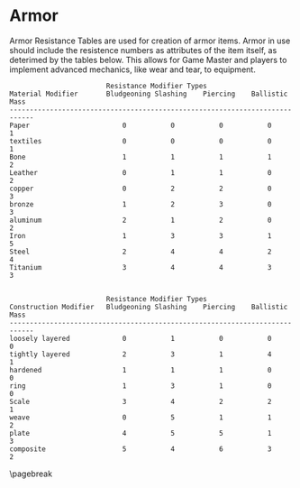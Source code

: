 # Armor #
Armor Resistance Tables are used for creation of armor items. Armor in use should include the resistence numbers as attributes of the item itself, as deterimed by the tables below. This allows for Game Master and players to implement advanced mechanics, like wear and tear, to equipment.

							Resistance Modifier Types
	Material Modifier		Bludgeoning	Slashing	Piercing	Ballistic	Mass
	----------------------------------------------------------------------------
	Paper						0			0			0			0		1
	textiles					0			0			0			0		1	
	Bone						1			1			1			1		2
	Leather						0			1			1			0		2
	copper  					0			2			2			0		3
	bronze 						1			2			3			0		3
	aluminum 					2			1			2			0		2
	Iron 						1			3			3			1		5
	Steel 						2			4			4			2		4
	Titanium 					3			4			4			3		3


							Resistance Modifier Types
	Construction Modifier	Bludgeoning	Slashing	Piercing	Ballistic	Mass
	----------------------------------------------------------------------------
	loosely layered				0			1			0			0		0
	tightly layered 			2			3			1			4		1
	hardened					1			1			1			0		0
	ring						1			3			1			0		0	
	Scale						3			4			2			2		1
	weave						0			5			1			1		2
	plate						4			5			5			1		3
	composite					5			4			6			3		2

\pagebreak

